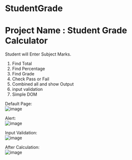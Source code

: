 # StudentGrade

<h1>Project Name : Student Grade Calculator</h1>
 Student will Enter Subject Marks.
  <ol>
    <li>Find Total</li>
    <li>Find Percentage</li>
    <li>Find Grade</li>
    <li>Check Pass or Fail</li>
    <li>Combined all and show Output</li>
    <li>input validation</li>
    <li>Simple DOM</li>
   </ol>
  


Default Page:<br/>
![image](https://user-images.githubusercontent.com/27921717/162324010-5c29718d-dc17-4153-8676-a0ad7b928a02.png)

Alert:<br/>
![image](https://user-images.githubusercontent.com/27921717/162324999-fc3e6d3a-d23a-407f-a7f5-99e4d6f5657e.png)

Input Validation:<br/>
![image](https://user-images.githubusercontent.com/27921717/162325051-ca01f7b7-33a0-43aa-8516-8e90308976c9.png)

After Calculation:<br/>
![image](https://user-images.githubusercontent.com/27921717/162323917-c17cb5a0-c483-4857-9af7-035dfec495f4.png)

